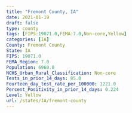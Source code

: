 ```yaml
---
title: "Fremont County, IA"
date: 2021-01-19
draft: false
type: county
tags: [FIPS:19071.0,FEMA:7.0,Non-core,Yellow]
categories: [IA]
County: Fremont County
State: IA
FIPS: 19071.0
FEMA_Region: 7.0
Population: 6960.0
NCHS_Urban_Rural_Classification: Non-core
Tests_in_prior_14_days: 85.0
Fourteen_day_test_rate_per_100000: 1221.0
Percent_Positivity_in_prior_14_days: 0.224
Level: Yellow
url: /states/IA/fremont-county
---
```



